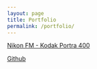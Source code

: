 ```yaml
---
layout: page
title: Portfolio
permalink: /portfolio/
---
```


<!-- <a href="http://127.0.0.1:4000/portfolio/NikonFMKodakPortra400/" class="archive-title fs-4">Nikon FM - Kodak Portra 400</a> -->
<a href="https://jessicaip.xyz/portfolio/NikonFMKodakPortra400/" class="archive-title fs-4">Nikon FM - Kodak Portra 400</a>

<a href="https://github.com/ipjessica" class="archive-title fs-4" target="_blank" rel="noopener noreferrer">Github</a>

